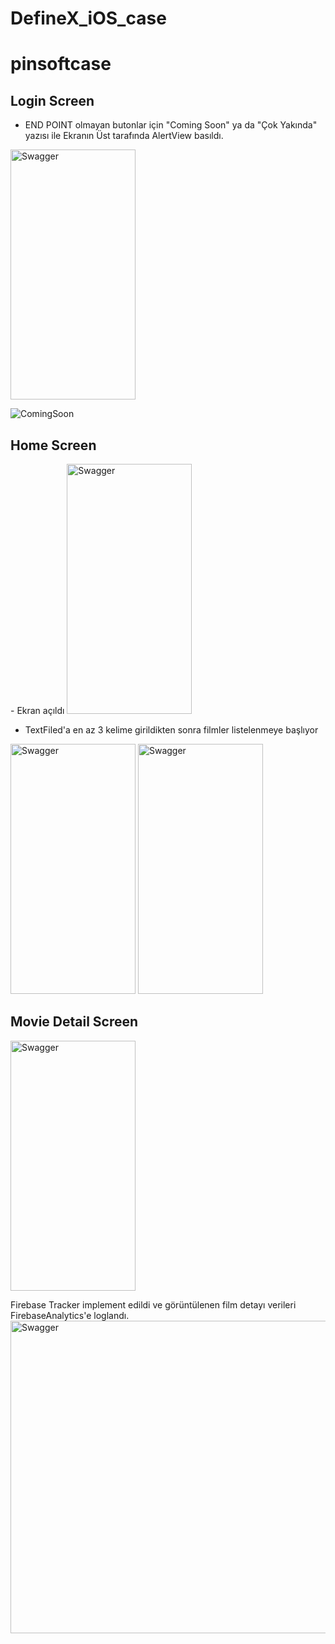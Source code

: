 # DefineX_iOS_case

# pinsoftcase
<h2>Login Screen</h2> 

- END POINT olmayan butonlar için "Coming Soon" ya da "Çok Yakında" yazısı ile Ekranın Üst tarafında AlertView basıldı.
<img src="[https://user-images.githubusercontent.com/60100510/9ac67e19-478c-4b45-9b88-f6fc93bff631](https://github.com/nbaciyarkin/DefineX_iOS_case/assets/60100510/99a526b5-ee74-44dd-b9d8-57ebd0f334e1).png" alt="Swagger" width="200" height="400"/>     

![ComingSoon]()



<h2>Home Screen</h2> 
- Ekran açıldı
<img src="https://user-images.githubusercontent.com/60100510/222148736-d914d70c-83b5-4b00-9ca4-c60824146a57.png" alt="Swagger" width="200" height="400"/>

- TextFiled'a en az 3 kelime girildikten sonra filmler listelenmeye başlıyor

<img src="https://user-images.githubusercontent.com/60100510/222155855-ab1ce775-5421-4b45-b445-2f71187879f8.png" alt="Swagger" width="200" height="400"/>  <img src="https://user-images.githubusercontent.com/60100510/222156099-2ee222ab-6ef1-4598-8b68-162a2f35483d.png" alt="Swagger" width="200" height="400"/>

<h2>Movie Detail Screen</h2> 
<img src="https://user-images.githubusercontent.com/60100510/222156711-60e50090-2ed0-4364-b3d0-e3df45abca4e.png" alt="Swagger" width="200" height="400"/>

Firebase Tracker implement edildi ve görüntülenen film detayı verileri FirebaseAnalytics'e loglandı. 
<img src="https://user-images.githubusercontent.com/60100510/222160313-4b43f482-b04c-4a0d-9c79-3feb8d84a2ab.png" alt="Swagger" width="900" height="500"/>
